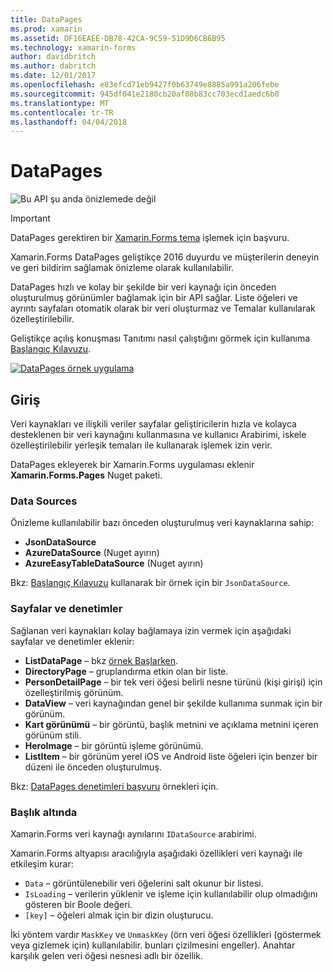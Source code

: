 ```yaml
---
title: DataPages
ms.prod: xamarin
ms.assetid: DF16EAEE-DB78-42CA-9C59-51D9D6CB6B95
ms.technology: xamarin-forms
author: davidbritch
ms.author: dabritch
ms.date: 12/01/2017
ms.openlocfilehash: e83efcd71eb9427f0b63749e8885a991a206febe
ms.sourcegitcommit: 945df041e2180cb20af08b83cc703ecd1aedc6b0
ms.translationtype: MT
ms.contentlocale: tr-TR
ms.lasthandoff: 04/04/2018
---
```

# <a name="datapages"></a>DataPages

![](~/media/shared/preview.png "Bu API şu anda önizlemede değil")

> [!IMPORTANT]
> DataPages gerektiren bir [Xamarin.Forms tema](~/xamarin-forms/user-interface/themes/index.md) işlemek için başvuru.

Xamarin.Forms DataPages geliştikçe 2016 duyurdu ve müşterilerin deneyin ve geri bildirim sağlamak önizleme olarak kullanılabilir.

DataPages hızlı ve kolay bir şekilde bir veri kaynağı için önceden oluşturulmuş görünümler bağlamak için bir API sağlar. Liste öğeleri ve ayrıntı sayfaları otomatik olarak bir veri oluşturmaz ve Temalar kullanılarak özelleştirilebilir.

Geliştikçe açılış konuşması Tanıtımı nasıl çalıştığını görmek için kullanıma [Başlangıç Kılavuzu](get-started.md).

[![](images/demo-sml.png "DataPages örnek uygulama")](images/demo.png#lightbox "DataPages örnek uygulama")

## <a name="introduction"></a>Giriş

Veri kaynakları ve ilişkili veriler sayfalar geliştiricilerin hızla ve kolayca desteklenen bir veri kaynağını kullanmasına ve kullanıcı Arabirimi, iskele özelleştirilebilir yerleşik temaları ile kullanarak işlemek izin verir.

DataPages ekleyerek bir Xamarin.Forms uygulaması eklenir **Xamarin.Forms.Pages** Nuget paketi.

### <a name="data-sources"></a>Data Sources

Önizleme kullanılabilir bazı önceden oluşturulmuş veri kaynaklarına sahip:

* **JsonDataSource**
* **AzureDataSource** (Nuget ayırın)
* **AzureEasyTableDataSource** (Nuget ayırın)

Bkz: [Başlangıç Kılavuzu](get-started.md) kullanarak bir örnek için bir `JsonDataSource`.


### <a name="pages--controls"></a>Sayfalar ve denetimler

Sağlanan veri kaynakları kolay bağlamaya izin vermek için aşağıdaki sayfalar ve denetimler eklenir:

* **ListDataPage** – bkz [örnek Başlarken](get-started.md).
* **DirectoryPage** – gruplandırma etkin olan bir liste.
* **PersonDetailPage** – bir tek veri öğesi belirli nesne türünü (kişi girişi) için özelleştirilmiş görünüm.
* **DataView** – veri kaynağından genel bir şekilde kullanıma sunmak için bir görünüm.
* **Kart görünümü** – bir görüntü, başlık metnini ve açıklama metnini içeren görünüm stili.
* **HeroImage** – bir görüntü işleme görünümü.
* **ListItem** – bir görünüm yerel iOS ve Android liste öğeleri için benzer bir düzeni ile önceden oluşturulmuş.

Bkz: [DataPages denetimleri başvuru](controls.md) örnekleri için.



### <a name="under-the-hood"></a>Başlık altında

Xamarin.Forms veri kaynağı aynılarını `IDataSource` arabirimi.

Xamarin.Forms altyapısı aracılığıyla aşağıdaki özellikleri veri kaynağı ile etkileşim kurar:

* `Data` – görüntülenebilir veri öğelerini salt okunur bir listesi.
* `IsLoading` – verilerin yüklenir ve işleme için kullanılabilir olup olmadığını gösteren bir Boole değeri.
* `[key]` – öğeleri almak için bir dizin oluşturucu.

İki yöntem vardır `MaskKey` ve `UnmaskKey` (örn veri öğesi özellikleri (göstermek veya gizlemek için) kullanılabilir. bunları çizilmesini engeller).
Anahtar karşılık gelen veri öğesi nesnesi adlı bir özellik.

